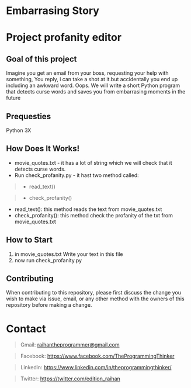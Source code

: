 # Embarrasing Story
# Project profanity editor

## Goal of this project
Imagine you get an email from your boss, requesting your help with something, You reply, i can take a shot at it.but accidentally you end up including an awkward word. Oops. We will write a short Python program that detects curse words and saves you from embarrasing moments in the future

## Prequesties
Python 3X

## How Does It Works!
* movie_quotes.txt - it has a lot of string which we will check that it detects curse words.
* Run check_profanity.py - it hast two method called:
>  * read_text() 

>  * check_profanity() 

- read_text(): this method reads the text from movie_quotes.txt
- check_profanity(): this method check the profanity of the txt from movie_quotes.txt

## How to Start
1. in movie_quotes.txt Write your text in this file
2. now run  check_profanity.py

## Contributing
When contributing to this repository, please first discuss the change you wish to make via issue, email, or any other method with the owners of this repository before making a change.

# Contact
> Gmail: raihantheprogrammer@gmail.com

> Facebook: https://www.facebook.com/TheProgrammingThinker

> Linkedin: https://www.linkedin.com/in/theprogrammingthinker/

> Twitter: https://twitter.com/edition_raihan

